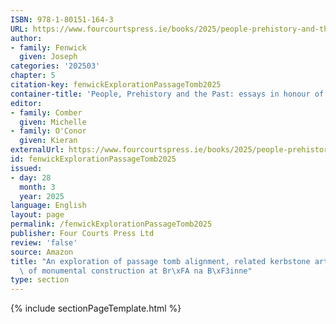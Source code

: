 ```yaml
---
ISBN: 978-1-80151-164-3
URL: https://www.fourcourtspress.ie/books/2025/people-prehistory-and-the-past
author:
- family: Fenwick
  given: Joseph
categories: '202503'
chapter: 5
citation-key: fenwickExplorationPassageTomb2025
container-title: 'People, Prehistory and the Past: essays in honour of John Waddell'
editor:
- family: Comber
  given: Michelle
- family: O'Conor
  given: Kieran
externalUrl: https://www.fourcourtspress.ie/books/2025/people-prehistory-and-the-past
id: fenwickExplorationPassageTomb2025
issued:
- day: 28
  month: 3
  year: 2025
language: English
layout: page
permalink: /fenwickExplorationPassageTomb2025
publisher: Four Courts Press Ltd
review: 'false'
source: Amazon
title: "An exploration of passage tomb alignment, related kerbstone art and cycles\
  \ of monumental construction at Br\xFA na B\xF3inne"
type: section
---
```

{% include sectionPageTemplate.html %}